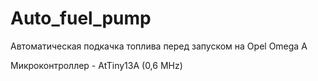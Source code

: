 # Auto_fuel_pump
Автоматическая подкачка топлива перед запуском на Opel Omega A

Микроконтроллер - AtTiny13A (0,6 MHz)
